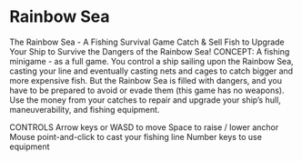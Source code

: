 # Rainbow Sea
The Rainbow Sea - A Fishing Survival Game
Catch & Sell Fish to Upgrade Your Ship to Survive the Dangers of the Rainbow Sea!
CONCEPT: A fishing minigame - as a full game. You control a ship sailing upon the Rainbow Sea, casting your line and eventually casting nets and cages to catch bigger and more expensive fish. But the Rainbow Sea is filled with dangers, and you have to be prepared to avoid or evade them (this game has no weapons). Use the money from your catches to repair and upgrade your ship’s hull, maneuverability, and fishing equipment.

CONTROLS
Arrow keys or WASD to move
Space to raise / lower anchor
Mouse point-and-click to cast your fishing line
Number keys to use equipment
